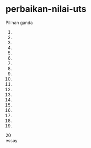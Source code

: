 # perbaikan-nilai-uts
Pilihan ganda
1. <br>
2. <br>
3. <br>
4. <br>
5. <br>
6. <br>
7. <br>
8. <br>
9. <br>
10. <br>
11. <br>
12. <br>
13. <br>
14. <br>
15. <br>
16. <br>
17. <br>
18. <br>
19. <br>
20 <br>
essay <br>
